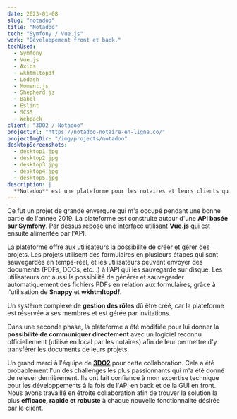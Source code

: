 ```yaml
---
date: 2023-01-08
slug: "notadoo"
title: "Notadoo"
tech: "Symfony / Vue.js"
work: "Développement front et back."
techUsed:
  - Symfony
  - Vue.js
  - Axios
  - wkhtmltopdf
  - Lodash
  - Moment.js
  - Shepherd.js
  - Babel
  - Eslint
  - SCSS
  - Webpack
client: "3DO2 / Notadoo"
projectUrl: "https://notadoo-notaire-en-ligne.co/"
projectImgDir: "/img/projects/notadoo"
desktopScreenshots:
  - desktop1.jpg
  - desktop2.jpg
  - desktop3.jpg
  - desktop4.jpg
  - desktop5.jpg
description: |
  **Notadoo** est une plateforme pour les notaires et leurs clients qui leur permet de numériser leur process de travail.
---
```


Ce fut un projet de grande envergure qui m'a occupé pendant une bonne partie de l'année 2019. La plateforme est construite autour d'une **API basée sur Symfony**. Par dessus repose une interface utilisant **Vue.js** qui est ensuite alimentée par l'API.

La plateforme offre aux utilisateurs la possibilité de créer et gérer des projets. Les projets utilisent des formulaires en plusieurs étapes qui sont sauvegardés en temps-réel, et les utilisateurs peuvent envoyer des documents (PDFs, DOCs, etc...) à l'API qui les sauvegarde sur disque. Les utilisateurs ont aussi la possibilité de générer et sauvegarder automatiquement des fichiers PDFs en relation aux formulaires, grâce à l'utilisation de **Snappy** et **wkhtmltopdf**.

Un système complexe de **gestion des rôles** dû être créé, car la plateforme est réservée à ses membres et est gérée par invitations.

Dans une seconde phase, la plateforme a été modifiée pour lui donner la **possibilité de communiquer directement** avec un logiciel reconnu officiellement (utilisé en local par les notaires) afin de leur permettre d'y transférer les documents de leurs projets.

Un grand merci à l'équipe de **[3DO2](https://www.3do2.fr/)** pour cette collaboration. Cela a été probablement l'un des challenges les plus passionnants qui m'a été donné de relever dernièrement. Ils ont fait confiance à mon expertise technique pour les développements à la fois de l'API en back et de la GUI en front. Nous avons travaillé en étroite collaboration afin de trouver la solution la plus **efficace, rapide et robuste** à chaque nouvelle fonctionnalité désirée par le client.
